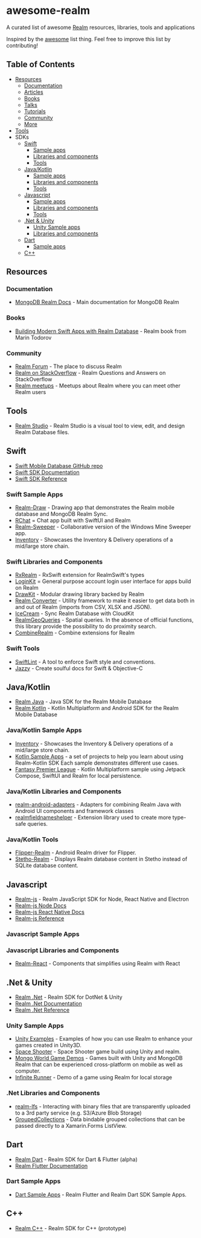 # awesome-realm
A curated list of awesome [Realm](https://realm.io/) resources, libraries, tools and applications

Inspired by the [awesome](https://github.com/sindresorhus/awesome) list thing. Feel free to improve this list by contributing!

## Table of Contents
- [Resources](#resources)
   - [Documentation](#documentation)
   - [Articles](#articles)
   - [Books](#books)
   - [Talks](#talks)
   - [Tutorials](#tutorials)
   - [Community](#community)
   - [More](#more)
- [Tools](#tools)
- SDKs
  - [Swift](#swift)
    - [Sample apps](#swift-samples)
    - [Libraries and components](#swift-libs)
    - [Tools](#swift-tools)
  - [Java/Kotlin](#java)
    - [Sample apps](#java-samples)
    - [Libraries and components](#java-libs)
    - [Tools](#java-tools)
  - [Javascript](#javascript)
    - [Sample apps](#js-samples)
    - [Libraries and components](#js-libs)
    - [Tools](#js-tools)
  - [.Net & Unity](#dotnet)
    - [Unity Sample apps](#unity-samples)
    - [Libraries and components](#dotnet-libs)
  - [Dart](#dart)
    - [Sample apps](#dart-samples) 
  - [C++](#cpp)


## Resources
### Documentation
- [MongoDB Realm Docs](https://docs.mongodb.com/realm/) - Main documentation for MongoDB Realm

### Books
- [Building Modern Swift Apps with Realm Database](https://store.raywenderlich.com/products/realm-building-modern-swift-apps-with-realm-database) - Realm book from Marin Todorov

### Community
- [Realm Forum](https://www.mongodb.com/community/forums/c/realm/9) - The place to discuss Realm
- [Realm on StackOverflow](https://stackoverflow.com/questions/tagged/realm) - Realm Questions and Answers on StackOverflow
- [Realm meetups](https://live.mongodb.com/realm-global-community/) - Meetups about Realm where you can meet other Realm users

## Tools
- [Realm Studio](https://github.com/realm/realm-studio) - Realm Studio is a visual tool to view, edit, and design Realm Database files.

## Swift
- [Swift Mobile Database GitHub repo](https://github.com/realm/realm-swift)
- [Swift SDK Documentation](https://docs.mongodb.com/realm/sdk/swift/)
- [Swift SDK Reference](https://docs.mongodb.com/realm-sdks/swift/latest/)

### <a name="swift-samples"></a>Swift Sample Apps
- [Realm-Draw](https://github.com/realm/Realm-Drawing) - Drawing app that demonstrates the Realm mobile database and MongoDB Realm Sync.
- [RChat](https://github.com/realm/RChat) = Chat app built with SwiftUI and Realm
- [Realm-Sweeper](https://github.com/realm/Realm-Sweeper) - Collaborative version of the Windows Mine Sweeper app.
- [Inventory](https://github.com/realm/realm-sync-demos/tree/main/Inventory-app) - Showcases the Inventory & Delivery operations of a mid/large store chain.

### <a name="swift-libs"></a>Swift Libraries and Components
- [RxRealm](https://github.com/RxSwiftCommunity/RxRealm) - RxSwift extension for RealmSwift's types
- [LoginKit](https://github.com/realm/realm-loginkit) = General purpose account login user interface for apps build on Realm
- [DrawKit](https://github.com/realm/realm-drawkit) - Modular drawing library backed by Realm
- [Realm Converter](https://github.com/realm/realm-cocoa-converter) - Utility framework to make it easier to get data both in and out of Realm (imports from CSV, XLSX and JSON).
- [IceCream](https://github.com/caiyue1993/IceCream) - Sync Realm Database with CloudKit
- [RealmGeoQueries](https://github.com/mhergon/RealmGeoQueries) - Spatial queries. In the absence of official functions, this library provide the possibility to do proximity search.
- [CombineRealm](https://github.com/CombineCommunity/CombineRealm) - Combine extensions for Realm

### <a name="swift-tools"></a>Swift Tools
- [SwiftLint](https://github.com/realm/SwiftLint) - A tool to enforce Swift style and conventions.
- [Jazzy](https://github.com/realm/jazzy) - Create soulful docs for Swift & Objective-C

## <a name="java"> Java/Kotlin
- [Realm Java](https://github.com/realm/realm-java) - Java SDK for the Realm Mobile Database
- [Realm Kotlin](https://github.com/realm/realm-kotlin) - Kotlin Multiplatform and Android SDK for the Realm Mobile Database
   
### <a name="java-samples"></a>Java/Kotlin Sample Apps
- [Inventory](https://github.com/realm/realm-sync-demos/tree/main/Inventory-app) - Showcases the Inventory & Delivery operations of a mid/large store chain.
- [Kotlin Sample Apps](https://github.com/realm/realm-kotlin-samples) - a set of projects to help you learn about using Realm-Kotlin SDK Each sample demonstrates different use cases.
- [Fantasy Premier League](https://github.com/joreilly/FantasyPremierLeague) - Kotlin Multiplatform sample using Jetpack Compose, SwiftUI and Realm for local persistence.
   
### <a name="java-libs"></a>Java/Kotlin Libraries and Components
- [realm-android-adapters](https://github.com/realm/realm-android-adapters) - Adapters for combining Realm Java with Android UI components and framework classes
- [realmfieldnameshelper](https://github.com/cmelchior/realmfieldnameshelper) - Extension library used to create more type-safe queries.
   
### <a name="java-tools"></a>Java/Kotlin Tools
- [Flipper-Realm](https://github.com/kamgurgul/Flipper-Realm) - Android Realm driver for Flipper.
- [Stetho-Realm](https://github.com/uPhyca/stetho-realm) - Displays Realm database content in Stetho instead of SQLite database content.

## <a name="javascript"> Javascript
- [Realm-js](https://github.com/realm/realm-js) - Realm JavaScript SDK for Node, React Native and Electron
- [Realm-js Node Docs](https://docs.mongodb.com/realm/sdk/node/)
- [Realm-js React Native Docs](https://docs.mongodb.com/realm/sdk/react-native/)
- [Realm-js Reference](https://docs.mongodb.com/realm-sdks/js/latest/)
   
### <a name="js-samples"></a>Javascript Sample Apps
   
### <a name="js-libs"></a>Javascript Libraries and Components
- [Realm-React](https://www.npmjs.com/package/@realm/react) - Components that simplifies using Realm with React
   
## <a name="dotnet"> .Net & Unity
- [Realm .Net](https://github.com/realm/realm-dotnet) - Realm SDK for DotNet & Unity
- [Realm .Net Documentation](https://docs.mongodb.com/realm/sdk/dotnet/)
- [Realm .Net Reference](https://docs.mongodb.com/realm-sdks/dotnet/latest/)
   
### <a name="unity-samples"></a>Unity Sample Apps
- [Unity Examples](https://github.com/realm/unity-examples) - Examples of how you can use Realm to enhance your games created in Unity3D.
- [Space Shooter](https://github.com/mongodb-developer/unity-space-shooter) - Space Shooter game build using Unity and realm.
- [Mongo World Game Demos](https://github.com/mongodb-developer/aws-reinvent-game-demo) - Games built with Unity and MongoDB Realm that can be experienced cross-platform on mobile as well as computer.
- [Infinite Runner](https://github.com/mongodb-developer/unity-infinite-runner) - Demo of a game using Realm for local storage
   
### <a name="dotnet-libs"></a>.Net Libraries and Components
- [realm-lfs](https://github.com/nirinchev/realm-lfs) - Interacting with binary files that are transparently uploaded to a 3rd party service (e.g. S3/Azure Blob Storage)
- [GroupedCollections](https://github.com/realm/realm-dotnet-groupedcollection) - Data bindable grouped collections that can be passed directly to a Xamarin.Forms ListView.
   
## <a name="dart"> Dart
- [Realm Dart](https://github.com/realm/realm-dart) - Realm SDK for Dart & Flutter (alpha)
- [Realm Flutter Documentation](https://docs.mongodb.com/realm/sdk/flutter/)
   
### <a name="dart-samples"></a>Dart Sample Apps
- [Dart Sample Apps](https://github.com/realm/realm-dart-samples) -  Realm Flutter and Realm Dart SDK Sample Apps.

## <a name="cpp"> C++
- [Realm C++](https://github.com/realm/realm-cpp) - Realm SDK for C++ (prototype)
 
   


